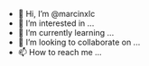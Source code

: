 - 👋 Hi, I’m @marcinxlc
- 👀 I’m interested in ...
- 🌱 I’m currently learning ...
- 💞️ I’m looking to collaborate on ...
- 📫 How to reach me ...

<!---
marcinxlc/marcinxlc is a ✨ special ✨ repository because its `README.md` (this file) appears on your GitHub profile.
You can click the Preview link to take a look at your changes.
--->
